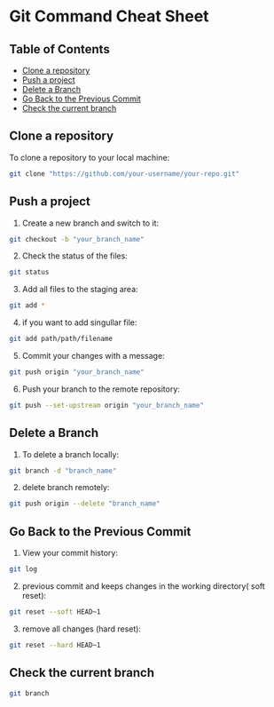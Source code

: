 # Git Command Cheat Sheet

## Table of Contents
- [Clone a repository](#clone-a-repository)
- [Push a project](#push-a-project)
- [Delete a Branch](#delete-a-branch)
- [Go Back to the Previous Commit](#go-back-to-the-previous-commit)
- [Check the current branch](#check-the-current-branch)

## Clone a repository
To clone a repository to your local machine:
```bash
git clone "https://github.com/your-username/your-repo.git"
```

## Push a project
1) Create a new branch and switch to it:
```bash
git checkout -b "your_branch_name"
```
2) Check the status of the files:
```bash
git status
```
3) Add all files to the staging area:
```bash
git add *
```
4) if you want to add singullar file:
```bash
git add path/path/filename
```
5) Commit your changes with a message:
```bash
git push origin "your_branch_name"
```
6) Push your branch to the remote repository:
```bash
git push --set-upstream origin "your_branch_name"
```

## Delete a Branch
1) To delete a branch locally:
```bash
git branch -d "branch_name"
```
2) delete branch remotely:
```bash
git push origin --delete "branch_name"
```

## Go Back to the Previous Commit
1) View your commit history:
```bash
git log
```
2) previous commit and keeps changes in the working directory( soft reset):
```bash
git reset --soft HEAD~1
```
3) remove all changes (hard reset):
```bash
git reset --hard HEAD~1
```

## Check the current branch
```bash
git branch
```